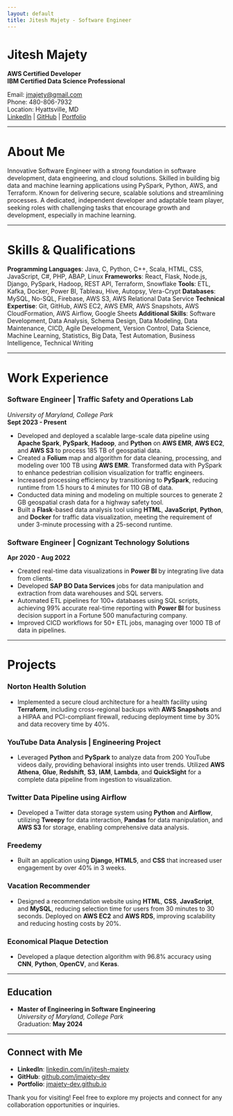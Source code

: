 ```yaml
---
layout: default
title: Jitesh Majety - Software Engineer
---
```


# Jitesh Majety

**AWS Certified Developer**  
**IBM Certified Data Science Professional**
<!-- **IBM Certified Full Stack Engineer Professional**
**AWS Certified Cloud Practioner** -->

Email: jmajety@gmail.com  
Phone: 480-806-7932  
Location: Hyattsville, MD  
[LinkedIn](https://www.linkedin.com/in/jitesh-majety/) | [GitHub](https://github.com/jmajety-dev) | [Portfolio](http://jmajety-dev.github.io/)

---

# About Me
<a id="about-me"></a>

Innovative Software Engineer with a strong foundation in software development, data engineering, and cloud solutions. Skilled in building big data and machine learning applications using PySpark, Python, AWS, and Terraform. Known for delivering secure, scalable solutions and streamlining processes. A dedicated, independent developer and adaptable team player, seeking roles with challenging tasks that encourage growth and development, especially in machine learning.

---

# Skills & Qualifications
<a id="skills"></a>

**Programming Languages**: Java, C, Python, C++, Scala, HTML, CSS, JavaScript, C#, PHP, ABAP, Linux
**Frameworks**: React, Flask, Node.js, Django, PySpark, Hadoop, REST API, Terraform, Snowflake
**Tools**: ETL, Kafka, Docker, Power BI, Tableau, Hive, Autopsy, Vera-Crypt
**Databases**: MySQL, No-SQL, Firebase, AWS S3, AWS Relational Data Service
**Technical Expertise**: Git, GitHub, AWS EC2, AWS EMR, AWS Snapshots, AWS CloudFormation, AWS Airflow, Google Sheets
**Additional Skills**: Software Development, Data Analysis, Schema Design, Data Modeling, Data Maintenance, CICD, Agile Development, Version Control, Data Science, Machine Learning, Statistics, Big Data, Test Automation, Business Intelligence, Technical Writing

---

# Work Experience
<a id="work-experience"></a>

### Software Engineer | Traffic Safety and Operations Lab
*University of Maryland, College Park*  
**Sept 2023 - Present**

- Developed and deployed a scalable large-scale data pipeline using **Apache Spark**, **PySpark**, **Hadoop**, and **Python** on **AWS EMR**, **AWS EC2**, and **AWS S3** to process 185 TB of geospatial data.
- Created a **Folium** map and algorithm for data cleaning, processing, and modeling over 100 TB using **AWS EMR**. Transformed data with PySpark to enhance pedestrian collision visualization for traffic engineers.
- Increased processing efficiency by transitioning to **PySpark**, reducing runtime from 1.5 hours to 4 minutes for 110 GB of data.
- Conducted data mining and modeling on multiple sources to generate 2 GB geospatial crash data for a highway safety tool.
- Built a **Flask**-based data analysis tool using **HTML**, **JavaScript**, **Python**, and **Docker** for traffic data visualization, meeting the requirement of under 3-minute processing with a 25-second runtime.

### Software Engineer | Cognizant Technology Solutions  
**Apr 2020 - Aug 2022**

- Created real-time data visualizations in **Power BI** by integrating live data from clients.
- Developed **SAP BO Data Services** jobs for data manipulation and extraction from data warehouses and SQL servers.
- Automated ETL pipelines for 100+ databases using SQL scripts, achieving 99% accurate real-time reporting with **Power BI** for business decision support in a Fortune 500 manufacturing company.
- Improved CICD workflows for 50+ ETL jobs, managing over 1000 TB of data in pipelines.

---

# Projects
<a id="projects"></a>

### Norton Health Solution
   - Implemented a secure cloud architecture for a health facility using **Terraform**, including cross-regional backups with **AWS Snapshots** and a HIPAA and PCI-compliant firewall, reducing deployment time by 30% and data recovery time by 40%.

### YouTube Data Analysis | Engineering Project
   - Leveraged **Python** and **PySpark** to analyze data from 200 YouTube videos daily, providing behavioral insights into user trends. Utilized **AWS Athena**, **Glue**, **Redshift**, **S3**, **IAM**, **Lambda**, and **QuickSight** for a complete data pipeline from ingestion to visualization.

### Twitter Data Pipeline using Airflow
   - Developed a Twitter data storage system using **Python** and **Airflow**, utilizing **Tweepy** for data interaction, **Pandas** for data manipulation, and **AWS S3** for storage, enabling comprehensive data analysis.

### Freedemy
   - Built an application using **Django**, **HTML5**, and **CSS** that increased user engagement by over 40% in 3 weeks.

### Vacation Recommender
   - Designed a recommendation website using **HTML**, **CSS**, **JavaScript**, and **MySQL**, reducing selection time for users from 30 minutes to 30 seconds. Deployed on **AWS EC2** and **AWS RDS**, improving scalability and reducing hosting costs by 20%.

### Economical Plaque Detection
   - Developed a plaque detection algorithm with 96.8% accuracy using **CNN**, **Python**, **OpenCV**, and **Keras**.

---

## Education
<a id="education"></a>

- **Master of Engineering in Software Engineering**  
  *University of Maryland, College Park*  
  Graduation: **May 2024**

---

## Connect with Me
- **LinkedIn**: [linkedin.com/in/jitesh-majety](https://www.linkedin.com/in/jitesh-majety/)
- **GitHub**: [github.com/jmajety-dev](https://github.com/jmajety-dev)
- **Portfolio**: [jmajety-dev.github.io](http://jmajety-dev.github.io/)

Thank you for visiting! Feel free to explore my projects and connect for any collaboration opportunities or inquiries.
